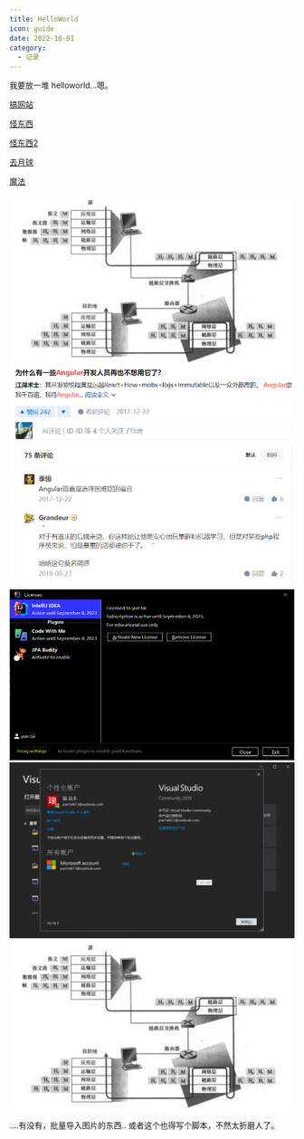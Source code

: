 ```yaml
---
title: HelloWorld
icon: guide
date: 2022-10-01
category:
  - 记录
---
```


我要放一堆 helloworld...嗯。

[搞网站](beginning.md)

[怪东西](../front-end/philosophy/strange-things.md)

[怪东西2](../front-end/philosophy/typescript-nonsense.md)

[去月球](why-the-moon.md)

[魔法](go-to-moon.md)


![1](./screenshots/QQ%E6%88%AA%E5%9B%BE20220906073236.png)
![2](./screenshots/QQ%E6%88%AA%E5%9B%BE20220908100005.png)
![3](./screenshots/QQ%E6%88%AA%E5%9B%BE20220909183128.png)
![4](./screenshots/QQ%E6%88%AA%E5%9B%BE20220911212807.png)
![5](./screenshots/QQ截图20220906073236.png)

....有没有，批量导入图片的东西..
或者这个也得写个脚本，不然太折磨人了。
